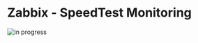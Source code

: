 # Zabbix - SpeedTest Monitoring

![in progress](https://img.shields.io/badge/build-in%20progress-yellowgreen)
